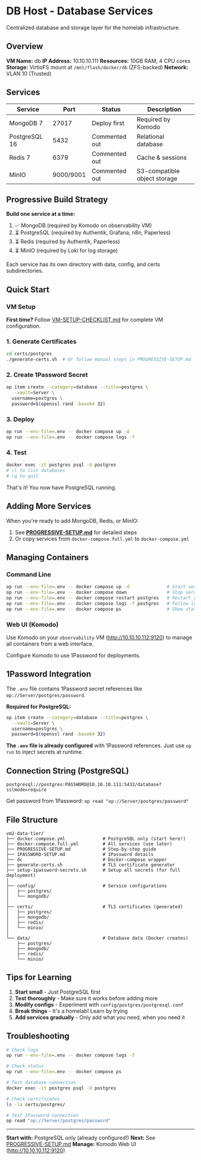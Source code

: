 # DB Host - Database Services

Centralized database and storage layer for the homelab infrastructure.

## Overview

**VM Name:** db
**IP Address:** 10.10.10.111
**Resources:** 10GB RAM, 4 CPU cores
**Storage:** VirtioFS mount at `/mnt/flash/docker/db` (ZFS-backed)
**Network:** VLAN 10 (Trusted)

## Services

| Service | Port | Status | Description |
|---------|------|--------|-------------|
| MongoDB 7 | 27017 | Deploy first | Required by Komodo |
| PostgreSQL 16 | 5432 | Commented out | Relational database |
| Redis 7 | 6379 | Commented out | Cache & sessions |
| MinIO | 9000/9001 | Commented out | S3-compatible object storage |

## Progressive Build Strategy

**Build one service at a time:**

1. ✅ MongoDB (required by Komodo on observability VM)
2. ⏳ PostgreSQL (required by Authentik, Grafana, n8n, Paperless)
3. ⏳ Redis (required by Authentik, Paperless)
4. ⏳ MinIO (required by Loki for log storage)

Each service has its own directory with data, config, and certs subdirectories.

## Quick Start

### VM Setup

**First time?** Follow [VM-SETUP-CHECKLIST.md](../VM-SETUP-CHECKLIST.md) for complete VM configuration.

### 1. Generate Certificates

```bash
cd certs/postgres
./generate-certs.sh  # Or follow manual steps in PROGRESSIVE-SETUP.md
```

### 2. Create 1Password Secret

```bash
op item create --category=database --title=postgres \
  --vault=Server \
  username=postgres \
  password=$(openssl rand -base64 32)
```

### 3. Deploy

```bash
op run --env-file=.env -- docker compose up -d
op run --env-file=.env -- docker compose logs -f
```

### 4. Test

```bash
docker exec -it postgres psql -U postgres
# \l to list databases
# \q to quit
```

That's it! You now have PostgreSQL running.

## Adding More Services

When you're ready to add MongoDB, Redis, or MinIO:

1. See **[PROGRESSIVE-SETUP.md](./PROGRESSIVE-SETUP.md)** for detailed steps
2. Or copy services from `docker-compose.full.yml` to `docker-compose.yml`

## Managing Containers

### Command Line

```bash
op run --env-file=.env -- docker compose up -d              # Start services
op run --env-file=.env -- docker compose down               # Stop services
op run --env-file=.env -- docker compose restart postgres   # Restart a service
op run --env-file=.env -- docker compose logs -f postgres   # Follow logs
op run --env-file=.env -- docker compose ps                 # Show status
```

### Web UI (Komodo)

Use Komodo on your `observability` VM (http://10.10.10.112:9120) to manage all containers from a web interface.

Configure Komodo to use 1Password for deployments.

## 1Password Integration

The `.env` file contains 1Password secret references like `op://Server/postgres/password`.

**Required for PostgreSQL:**
```bash
op item create --category=database --title=postgres \
  --vault=Server \
  username=postgres \
  password=$(openssl rand -base64 32)
```

**The `.env` file is already configured** with 1Password references. Just use `op run` to inject secrets at runtime.

## Connection String (PostgreSQL)

```
postgresql://postgres:PASSWORD@10.10.10.111:5432/database?sslmode=require
```

Get password from 1Password: `op read "op://Server/postgres/password"`

## File Structure

```
vm2-data-tier/
├── docker-compose.yml              # PostgreSQL only (start here!)
├── docker-compose.full.yml         # All services (use later)
├── PROGRESSIVE-SETUP.md            # Step-by-step guide
├── 1PASSWORD-SETUP.md              # 1Password details
├── dc                              # Docker-compose wrapper
├── generate-certs.sh               # TLS certificate generator
├── setup-1password-secrets.sh      # Setup all secrets (for full deployment)
│
├── config/                         # Service configurations
│   ├── postgres/
│   └── mongodb/
│
├── certs/                          # TLS certificates (generated)
│   ├── postgres/
│   ├── mongodb/
│   ├── redis/
│   └── minio/
│
└── data/                           # Database data (Docker creates)
    ├── postgres/
    ├── mongodb/
    ├── redis/
    └── minio/
```

## Tips for Learning

1. **Start small** - Just PostgreSQL first
2. **Test thoroughly** - Make sure it works before adding more
3. **Modify configs** - Experiment with `config/postgres/postgresql.conf`
4. **Break things** - It's a homelab! Learn by trying
5. **Add services gradually** - Only add what you need, when you need it

## Troubleshooting

```bash
# Check logs
op run --env-file=.env -- docker compose logs -f

# Check status
op run --env-file=.env -- docker compose ps

# Test database connection
docker exec -it postgres psql -U postgres

# Check certificates
ls -la certs/postgres/

# Test 1Password connection
op read "op://Server/postgres/password"
```

---

**Start with:** PostgreSQL only (already configured!)
**Next:** See [PROGRESSIVE-SETUP.md](./PROGRESSIVE-SETUP.md)
**Manage:** Komodo Web UI (http://10.10.10.112:9120)
